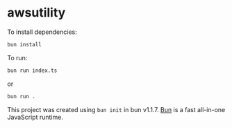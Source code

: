 # awsutility

To install dependencies:

```bash
bun install
```

To run:

```bash
bun run index.ts
```

or

```bash
bun run .
```

This project was created using `bun init` in bun v1.1.7. [Bun](https://bun.sh) is a fast all-in-one JavaScript runtime.
